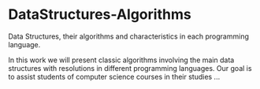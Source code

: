 # DataStructures-Algorithms
Data Structures, their algorithms and characteristics in each programming language.

In this work we will present classic algorithms involving the main data structures with resolutions in different programming languages. Our goal is to assist students of computer science courses in their studies ...
